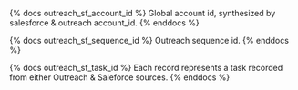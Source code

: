 {% docs outreach_sf_account_id %}
Global account id, synthesized by salesforce & outreach account_id.
{% enddocs %}

{% docs outreach_sf_sequence_id %}
Outreach sequence id.
{% enddocs %}

{% docs outreach_sf_task_id %}
Each record represents a task recorded from either Outreach & Saleforce sources.
{% enddocs %}


